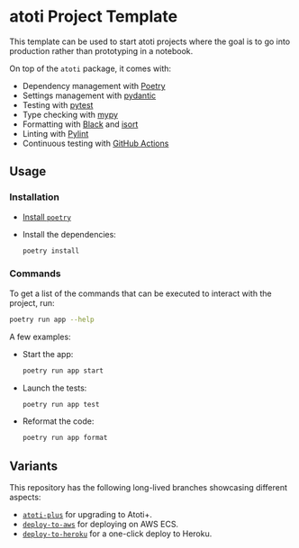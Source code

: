 # atoti Project Template

This template can be used to start atoti projects where the goal is to go into production rather than prototyping in a notebook.

On top of the `atoti` package, it comes with:

- Dependency management with [Poetry](https://python-poetry.org/)
- Settings management with [pydantic](https://pydantic-docs.helpmanual.io/usage/settings/)
- Testing with [pytest](https://docs.pytest.org/)
- Type checking with [mypy](http://mypy-lang.org/)
- Formatting with [Black](https://black.readthedocs.io/) and [isort](https://pycqa.github.io/isort/)
- Linting with [Pylint](https://www.pylint.org/)
- Continuous testing with [GitHub Actions](https://github.com/features/actions)

## Usage

### Installation

- [Install `poetry`](https://python-poetry.org/docs/#installation)
- Install the dependencies:

  ```bash
  poetry install
  ```

### Commands

To get a list of the commands that can be executed to interact with the project, run:

```bash
poetry run app --help
```

A few examples:

- Start the app:

  ```bash
  poetry run app start
  ```

- Launch the tests:

  ```bash
  poetry run app test
  ```

- Reformat the code:

  ```bash
  poetry run app format
  ```

## Variants

This repository has the following long-lived branches showcasing different aspects:

- [`atoti-plus`](https://github.com/atoti/project-template/tree/atoti-plus) for upgrading to Atoti+.
- [`deploy-to-aws`](https://github.com/atoti/project-template/tree/deploy-to-aws) for deploying on AWS ECS.
- [`deploy-to-heroku`](https://github.com/atoti/project-template/tree/deploy-to-heroku) for a one-click deploy to Heroku.

